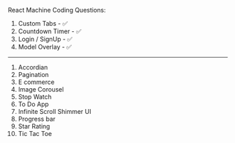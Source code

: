 React Machine Coding Questions:

1. Custom Tabs - ✅
2. Countdown Timer - ✅
3. Login / SignUp - ✅
4. Model Overlay - ✅

---

1. Accordian
2. Pagination
3. E commerce
4. Image Corousel
5. Stop Watch
6. To Do App
7. Infinite Scroll Shimmer UI
8. Progress bar
9. Star Rating
10. Tic Tac Toe
